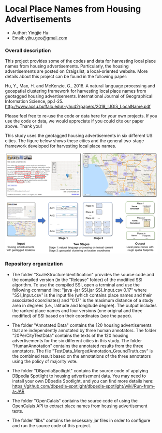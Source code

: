 # Local Place Names from Housing Advertisements

* Author: Yingjie Hu
* Email: yjhu.geo@gmail.com


### Overall description
This project provides some of the codes and data for harvesting local place names from housing advertisements. Particularly, the housing advertisements are posted on Craigslist, a local-oriented website. More details about this project can be found in the following paper:

Hu, Y., Mao, H. and McKenzie, G., 2018. A natural language processing and geospatial clustering framework for harvesting local place names from geotagged housing advertisements. International Journal of Geographical Information Science, pp.1-25. http://www.acsu.buffalo.edu/~yhu42/papers/2018_IJGIS_LocalName.pdf

Please feel free to re-use the code or data here for your own projects. If you use the code or data, we would appreciate if you could cite our paper above. Thank you!

This study uses the geotagged housing advertisements in six different US cities. The figure below shows these cities and the general two-stage framework developed for harvesting local place names.
<p align="center">
<img align="center" src="https://github.com/YingjieHu/LocalPlaceName/blob/master/fig/LocalPlaceName.png" width="600" />
</p>


### Repository organization
* The folder "ScaleStructureIdentification" provides the source code and the compiled version (in the "Release" folder) of the modified SSI algorithm. To use the compiled SSI, open a terminal and use the following command line:
  "java -jar SSI.jar SSI_Input.csv 0.17"
where "SSI_Input.csv" is the input file (which contains place names and their associated coordinates) and "0.17" is the maximum distance of a study area in degrees (i.e., latitude and longitude degree). The output includes the ranked place names and four versions (one original and three modified) of SSI based on their coordinates (see the paper).

* The folder "Annotated Data" contains the 120 housing advertisements that are independently annotated by three human annotators. The folder "20PerCityTestData" contains the texts of the 120 housing advertisements for the six different cities in this study. The folder "HumanAnnotation" contains the annotated results from the three annotators. The file "TestData_MergedAnnotation_GroundTruth.csv" is the combined result based on the annotations of the three annotators using the policy of majority vote.

* The folder "DBpediaSpotlight" contains the source code of applying DBpedia Spotlight to housing advertisement data. You may need to install your own DBpedia Spotlight, and you can find more details here: https://github.com/dbpedia-spotlight/dbpedia-spotlight/wiki/Run-from-a-JAR

* The folder "OpenCalais" contains the source code of using the OpenCalais API to extract place names from housing advertisement texts.

* The folder "libs" contains the necessary jar files in order to configure and run the source code of this project.





